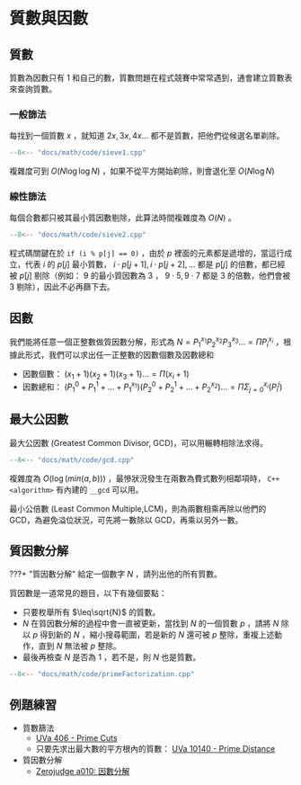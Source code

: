# 質數與因數

## 質數

質數為因數只有 $1$ 和自己的數，質數問題在程式競賽中常常遇到，通會建立質數表來查詢質數。

### 一般篩法

每找到一個質數 $x$ ，就知道 $2x, 3x, 4x...$ 都不是質數，把他們從候選名單剃除。

```cpp
--8<-- "docs/math/code/sieve1.cpp"
```

複雜度可到 $O(N\log\log N)$ ，如果不從平方開始剃除，則會退化至 $O(N\log N)$ 

### 線性篩法

每個合數都只被其最小質因數剔除，此算法時間複雜度為 $O(N)$ 。

```cpp
--8<-- "docs/math/code/sieve2.cpp"
```

程式碼關鍵在於 `if (i % p[j] == 0)` ，由於 $p$ 裡面的元素都是遞增的，當這行成立，代表 $i$ 的 $p[j]$ 最小質數， $i\cdot p[j+1], i\cdot p[j+2], ...$ 都是 $p[j]$ 的倍數，都已經被 $p[j]$ 剔除（例如： $9$ 的最小質因數為 $3$ ， $9\cdot 5,9\cdot 7$ 都是 $3$ 的倍數，他們會被 $3$ 剔除），因此不必再篩下去。

## 因數

我們能將任意一個正整數做質因數分解，形式為 $N=P_{1}^{x_{1}}P_{2}^{x_{2}}P_{3}^{x_{3}}...=\Pi P_{i}^{x_{i}}$ ，根據此形式，我們可以求出任一正整數的因數個數及因數總和

- 因數個數： $(x_{1}+1)(x_{2}+1)(x_{3}+1)...=\Pi (x_{i}+1)$ 
- 因數總和： $(P_{1}^{0}+P_{1}^{1}+...+P_{1}^{x_{1}})(P_{2}^{0}+P_{2}^{1}+...+P_{2}^{x_{2}})...=\Pi\Sigma_{j=0}^{x_{i}}(P_{i}^{j})$ 

## 最大公因數

最大公因數 (Greatest Common Divisor, GCD)，可以用輾轉相除法求得。

```cpp
--8<-- "docs/math/code/gcd.cpp"
```

複雜度為 $O(\log(min(a,b)))$ ，最慘狀況發生在兩數為費式數列相鄰項時， `C++<algorithm>` 有內建的 `__gcd` 可以用。

最小公倍數 (Least Common Multiple,LCM)，則為兩數相乘再除以他們的 GCD，為避免溢位狀況，可先將一數除以 GCD，再乘以另外一數。

## 質因數分解

???+ "質因數分解"
    給定一個數字 $N$ ，請列出他的所有質數。

質因數是一道常見的題目，以下有幾個要點：

- 只要枚舉所有 $\leq\sqrt{N}$ 的質數。
-  $N$ 在質因數分解的過程中會一直被更新，當找到 $N$ 的一個質數 $p$ ，請將 $N$ 除以 $p$ 得到新的 $N$ ，縮小搜尋範圍，若是新的 $N$ 還可被 $p$ 整除，重複上述動作，直到 $N$ 無法被 $p$ 整除。
- 最後再檢查 $N$ 是否為 $1$ ，若不是，則 $N$ 也是質數。

```cpp
--8<-- "docs/math/code/primeFactorization.cpp"
```

## 例題練習

-   質數篩法
    -  [UVa 406 - Prime Cuts](https://onlinejudge.org/index.php?option=onlinejudge&page=show_problem&problem=347) 
    - 只要先求出最大數的平方根內的質數： [UVa 10140 - Prime Distance](https://onlinejudge.org/index.php?option=onlinejudge&page=show_problem&problem=1081) 
-   質因數分解
    -  [Zerojudge a010: 因數分解](https://zerojudge.tw/ShowProblem?problemid=a010) 
